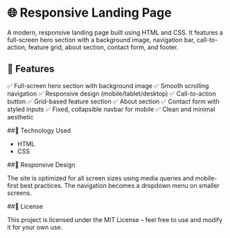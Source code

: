 
 # 🌐 Responsive Landing Page


A modern, responsive landing page built using HTML and CSS. It features a full-screen hero section with a background image, navigation bar, call-to-action, feature grid, about section, contact form, and footer.


## 📌 Features

✅ Full-screen hero section with background image
✅ Smooth scrolling navigation
✅ Responsive design (mobile/tablet/desktop)
✅ Call-to-action button
✅ Grid-based feature section
✅ About section
✅ Contact form with styled inputs
✅ Fixed, collapsible navbar for mobile
✅ Clean and minimal aesthetic


##🧠  Technology Used
- HTML
- CSS

##📱 Responsive Design

The site is optimized for all screen sizes using media queries and mobile-first best practices. The navigation becomes a dropdown menu on smaller screens.

##📄 License

This project is licensed under the MIT License – feel free to use and modify it for your own use.

